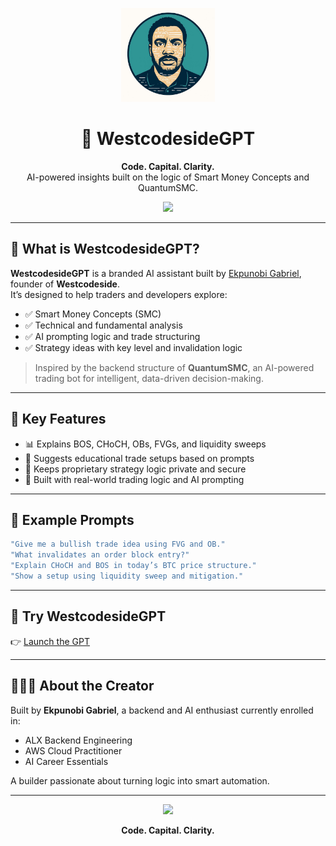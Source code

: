 
<p align="center">
  <img src="https://raw.githubusercontent.com/eodirah/eodirah/main/logo.jpeg" width="150" alt="Westcodeside Logo"/>
</p>

<h1 align="center">🤖 WestcodesideGPT</h1>
<p align="center">
  <strong>Code. Capital. Clarity.</strong><br>
  AI-powered insights built on the logic of Smart Money Concepts and QuantumSMC.
</p>

<p align="center">
  <img src="https://media.giphy.com/media/xT0xezQGU5xCDJuCPe/giphy.gif" width="500"/>
</p>

---

## 🚀 What is WestcodesideGPT?

**WestcodesideGPT** is a branded AI assistant built by [Ekpunobi Gabriel](https://www.linkedin.com/in/ekpunobi-gabriel), founder of **Westcodeside**.  
It’s designed to help traders and developers explore:

- ✅ Smart Money Concepts (SMC)
- ✅ Technical and fundamental analysis
- ✅ AI prompting logic and trade structuring
- ✅ Strategy ideas with key level and invalidation logic

> Inspired by the backend structure of **QuantumSMC**, an AI-powered trading bot for intelligent, data-driven decision-making.

---

## 🎯 Key Features

- 📊 Explains BOS, CHoCH, OBs, FVGs, and liquidity sweeps
- 🤖 Suggests educational trade setups based on prompts
- 🔐 Keeps proprietary strategy logic private and secure
- 🧠 Built with real-world trading logic and AI prompting

---

## 🧠 Example Prompts

```bash
"Give me a bullish trade idea using FVG and OB."
"What invalidates an order block entry?"
"Explain CHoCH and BOS in today’s BTC price structure."
"Show a setup using liquidity sweep and mitigation."
```

---

## 🔗 Try WestcodesideGPT

👉 [Launch the GPT](https://chat.openai.com/g/g-681a8967fed88191b3c76f23091180d4-westcodesidegpt)

---

## 👨🏾‍💻 About the Creator

Built by **Ekpunobi Gabriel**, a backend and AI enthusiast currently enrolled in:

- ALX Backend Engineering  
- AWS Cloud Practitioner  
- AI Career Essentials  

A builder passionate about turning logic into smart automation.

---

<p align="center">
  <img src="https://media.giphy.com/media/JWuBH9rCO2uZ1Hb4c9/giphy.gif" width="400" />
</p>

<p align="center"><strong>Code. Capital. Clarity.</strong></p>
